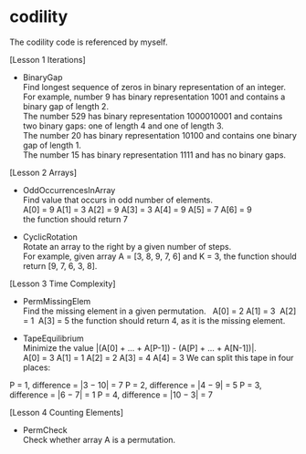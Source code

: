 # codility
The codility code is referenced by myself.

[Lesson 1 Iterations]  

- BinaryGap  
Find longest sequence of zeros in binary representation of an integer.  
For example, number 9 has binary representation 1001 and contains a binary gap of length 2.  
The number 529 has binary representation 1000010001 and contains two binary gaps: one of length 4 and one of length 3.  
The number 20 has binary representation 10100 and contains one binary gap of length 1.  
The number 15 has binary representation 1111 and has no binary gaps.
  
[Lesson 2 Arrays]  

- OddOccurrencesInArray  
Find value that occurs in odd number of elements.  
  A[0] = 9  A[1] = 3  A[2] = 9
  A[3] = 3  A[4] = 9  A[5] = 7
  A[6] = 9  
the function should return 7
  
- CyclicRotation  
Rotate an array to the right by a given number of steps.  
For example, given array A = [3, 8, 9, 7, 6] and K = 3, the function should return [9, 7, 6, 3, 8].
  
[Lesson 3 Time Complexity]  

- PermMissingElem   
Find the missing element in a given permutation.   
  A[0] = 2  A[1] = 3  A[2] = 1  A[3] = 5 
the function should return 4, as it is the missing element.   

- TapeEquilibrium  
Minimize the value |(A[0] + ... + A[P-1]) - (A[P] + ... + A[N-1])|.  
  A[0] = 3  A[1] = 1  A[2] = 2  A[3] = 4  A[4] = 3
We can split this tape in four places:

P = 1, difference = |3 − 10| = 7 
P = 2, difference = |4 − 9| = 5 
P = 3, difference = |6 − 7| = 1 
P = 4, difference = |10 − 3| = 7 

[Lesson 4 Counting Elements]  

- PermCheck  
Check whether array A is a permutation.  


